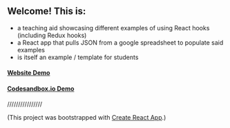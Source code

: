 ## Welcome! This is:

- a teaching aid showcasing different examples of using React hooks (including Redux hooks)
- a React app that pulls JSON from a google spreadsheet to populate said examples
- is itself an example / template for students

#### [Website Demo](https://nomastickles.github.io/react-hook-examples/)

#### [Codesandbox.io Demo](https://codesandbox.io/s/github/nomastickles/react-hook-examples)

////////////////

(This project was bootstrapped with [Create React App](https://github.com/facebook/create-react-app).)
